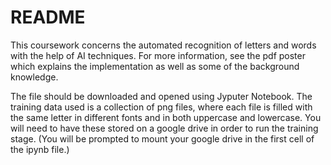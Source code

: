 # README

This coursework concerns the automated recognition of letters and words with the help of AI techniques. For more information, see the pdf poster which explains the implementation as well as some of the background knowledge.

The file should be downloaded and opened using Jyputer Notebook. The training data used is a collection of png files, where each file is filled with the same letter in different fonts and in both uppercase and lowercase. You will need to have these stored on a google drive in order to run the training stage. (You will be prompted to mount your google drive in the first cell of the ipynb file.)


